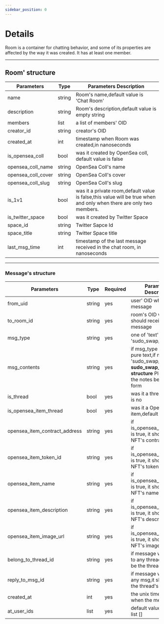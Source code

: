 ```yaml
---
sidebar_position: 0
---
```


# Details
Room is a container for chatting behavior, and some of its properties are affected by the way it was created. It has at least one member.
___

## Room' structure

| Parameters |Type | Parameters Description |
| ---------- |---- | ---------------------- |
|name|string| Room's name,default value is 'Chat Room' |
|description|string|Room's description,default value is empty string|
|members|list| a list of members' OID|
|creator_id|string|creator's OID|
|created_at|int|timestamp when Room was created,in nanoseconds|
|is_opensea_coll|bool|was it created by OpenSea coll, default value is false|
|opensea_coll_name|string|OpenSea Coll's name|
|opensea_coll_cover|string|OpenSea Coll's cover|
|opensea_coll_slug|string|OpenSea Coll's slug|
|is_1v1|bool|was it a private room,default value is false,this value will be true when and only when there are only two members.|
|is_twitter_space|bool|was it created by Twitter Space|
|space_id|string|Twitter Sapce Id|
|space_title|string|Twitter Space title|
|last_msg_time|int|timestamp of the last message received in the chat room, in nanoseconds|

___

### Message's structure
| Parameters | Type | Required |  Parameters Description|
| ---------|------ | ------------- |--------|
|from_uid|string|yes|user' OID who sent the message|
|to_room_id|string|yes|room's OID which should receivced the message|
|msg_type|string|yes|one of 'text' and 'sudo_swap_card'|
|msg_contents|string|yes|if msg_type is 'text',it is pure text,if msg_type is 'sudo_swap_card',see **sudo_swap_card's structure** Please see the notes below this form |
|is_thread|bool|yes|was it a thread,default is no|
|is_opensea_item_thread|bool|yes|was it a OpenSea item,default is no|
|opensea_item_contract_address|string|yes|if is_opensea_item_thread is true, it should be NFT's contract address|
|opensea_item_token_id|string|yes|if is_opensea_item_thread is true, it should be NFT's token id|
|opensea_item_name|string|yes|if is_opensea_item_thread is true, it should be NFT's name|
|opensea_item_description|string|yes|if is_opensea_item_thread is true, it should be NFT's description|
|opensea_item_image_url|string|yes|if is_opensea_item_thread is true, it should be NFT's image path|
|belong_to_thread_id|string|yes|if message was belong to any thread,it should be the thread's OID |
|reply_to_msg_id|string|yes|if message was reply to any msg,it should be the thread's OID|
|created_at|int|yes|the unix time stamp when the message sent|
|at_user_ids|list|yes|default value is empty list []|